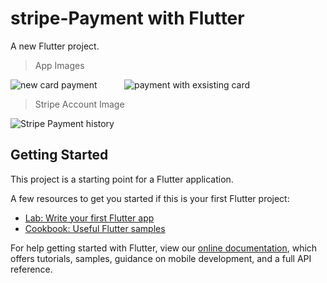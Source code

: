 # stripe-Payment with Flutter

A new Flutter project.

> App Images

![new card payment](https://user-images.githubusercontent.com/33688458/85929454-7d1c4580-b8ce-11ea-928f-0a94f51a5a95.PNG)&nbsp;&nbsp;&nbsp;&nbsp;&nbsp;&nbsp;&nbsp;&nbsp;&nbsp;&nbsp;
![payment with exsisting card](https://user-images.githubusercontent.com/33688458/85929458-84dbea00-b8ce-11ea-9b65-ab488699dab3.PNG)


> Stripe Account Image

![Stripe Payment history](https://user-images.githubusercontent.com/33688458/85929460-89a09e00-b8ce-11ea-8806-20a73d9fb76f.png)


## Getting Started

This project is a starting point for a Flutter application.

A few resources to get you started if this is your first Flutter project:

- [Lab: Write your first Flutter app](https://flutter.dev/docs/get-started/codelab)
- [Cookbook: Useful Flutter samples](https://flutter.dev/docs/cookbook)

For help getting started with Flutter, view our
[online documentation](https://flutter.dev/docs), which offers tutorials,
samples, guidance on mobile development, and a full API reference.
